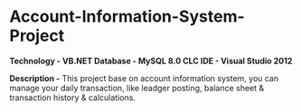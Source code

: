 # Account-Information-System-Project

**Technology - VB.NET
Database - MySQL 8.0 CLC
IDE - Visual Studio 2012**

**Description -**
This project base on account information system, you can manage your daily transaction, like leadger posting, balance sheet & transaction history & calculations. 
